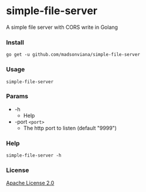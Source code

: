 # simple-file-server
A simple file server with CORS write in Golang

### Install
```
go get -u github.com/madsonviana/simple-file-server
```

### Usage
```
simple-file-server
```

### Params
* -h 
  * Help
* -port `<port>`
  * The http port to listen (default "9999")

### Help
```
simple-file-server -h
```

### License
[Apache License 2.0](LICENSE)

